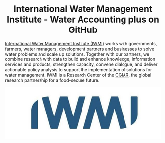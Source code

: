 <div align = "center">

# International Water Management Institute - Water Accounting plus on GitHub

</div>

<p> <a href="https://www.iwmi.cgiar.org/">International Water Management Institute (IWMI)</a> works with governments, farmers, water managers, development partners and businesses to solve water problems and scale up solutions. Together with our partners, we combine research with data to build and enhance knowledge, information services and products, strengthen capacity, convene dialogue, and deliver actionable policy analysis to support the implementation of solutions for water management. IWMI is a Research Center of the <a href="https://www.cgiar.org/">CGIAR</a>, the global research partnership for a food-secure future.</p>

<div align="center"> 

[![Alt text](/profile/Figures/iwmi.jpg)](https://www.iwmi.cgiar.org)

</div>
